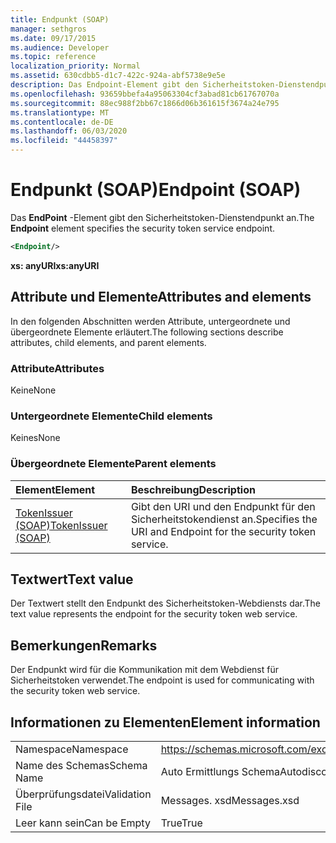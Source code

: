 ```yaml
---
title: Endpunkt (SOAP)
manager: sethgros
ms.date: 09/17/2015
ms.audience: Developer
ms.topic: reference
localization_priority: Normal
ms.assetid: 630cdbb5-d1c7-422c-924a-abf5738e9e5e
description: Das Endpoint-Element gibt den Sicherheitstoken-Dienstendpunkt an.
ms.openlocfilehash: 93659bbefa4a95063304cf3abad81cb61767070a
ms.sourcegitcommit: 88ec988f2bb67c1866d06b361615f3674a24e795
ms.translationtype: MT
ms.contentlocale: de-DE
ms.lasthandoff: 06/03/2020
ms.locfileid: "44458397"
---
```

# <a name="endpoint-soap"></a><span data-ttu-id="338d0-103">Endpunkt (SOAP)</span><span class="sxs-lookup"><span data-stu-id="338d0-103">Endpoint (SOAP)</span></span>

<span data-ttu-id="338d0-104">Das **EndPoint** -Element gibt den Sicherheitstoken-Dienstendpunkt an.</span><span class="sxs-lookup"><span data-stu-id="338d0-104">The **Endpoint** element specifies the security token service endpoint.</span></span> 
  
```XML
<Endpoint/>
```

 <span data-ttu-id="338d0-105">**xs: anyURI**</span><span class="sxs-lookup"><span data-stu-id="338d0-105">**xs:anyURI**</span></span>
## <a name="attributes-and-elements"></a><span data-ttu-id="338d0-106">Attribute und Elemente</span><span class="sxs-lookup"><span data-stu-id="338d0-106">Attributes and elements</span></span>

<span data-ttu-id="338d0-107">In den folgenden Abschnitten werden Attribute, untergeordnete und übergeordnete Elemente erläutert.</span><span class="sxs-lookup"><span data-stu-id="338d0-107">The following sections describe attributes, child elements, and parent elements.</span></span>
  
### <a name="attributes"></a><span data-ttu-id="338d0-108">Attribute</span><span class="sxs-lookup"><span data-stu-id="338d0-108">Attributes</span></span>

<span data-ttu-id="338d0-109">Keine</span><span class="sxs-lookup"><span data-stu-id="338d0-109">None</span></span>
  
### <a name="child-elements"></a><span data-ttu-id="338d0-110">Untergeordnete Elemente</span><span class="sxs-lookup"><span data-stu-id="338d0-110">Child elements</span></span>

<span data-ttu-id="338d0-111">Keines</span><span class="sxs-lookup"><span data-stu-id="338d0-111">None</span></span>
  
### <a name="parent-elements"></a><span data-ttu-id="338d0-112">Übergeordnete Elemente</span><span class="sxs-lookup"><span data-stu-id="338d0-112">Parent elements</span></span>

|<span data-ttu-id="338d0-113">**Element**</span><span class="sxs-lookup"><span data-stu-id="338d0-113">**Element**</span></span>|<span data-ttu-id="338d0-114">**Beschreibung**</span><span class="sxs-lookup"><span data-stu-id="338d0-114">**Description**</span></span>|
|:-----|:-----|
|[<span data-ttu-id="338d0-115">TokenIssuer (SOAP)</span><span class="sxs-lookup"><span data-stu-id="338d0-115">TokenIssuer (SOAP)</span></span>](tokenissuer-soap.md) <br/> |<span data-ttu-id="338d0-116">Gibt den URI und den Endpunkt für den Sicherheitstokendienst an.</span><span class="sxs-lookup"><span data-stu-id="338d0-116">Specifies the URI and Endpoint for the security token service.</span></span>  <br/> |
   
## <a name="text-value"></a><span data-ttu-id="338d0-117">Textwert</span><span class="sxs-lookup"><span data-stu-id="338d0-117">Text value</span></span>

<span data-ttu-id="338d0-118">Der Textwert stellt den Endpunkt des Sicherheitstoken-Webdiensts dar.</span><span class="sxs-lookup"><span data-stu-id="338d0-118">The text value represents the endpoint for the security token web service.</span></span>
  
## <a name="remarks"></a><span data-ttu-id="338d0-119">Bemerkungen</span><span class="sxs-lookup"><span data-stu-id="338d0-119">Remarks</span></span>

<span data-ttu-id="338d0-120">Der Endpunkt wird für die Kommunikation mit dem Webdienst für Sicherheitstoken verwendet.</span><span class="sxs-lookup"><span data-stu-id="338d0-120">The endpoint is used for communicating with the security token web service.</span></span>
  
## <a name="element-information"></a><span data-ttu-id="338d0-121">Informationen zu Elementen</span><span class="sxs-lookup"><span data-stu-id="338d0-121">Element information</span></span>

|||
|:-----|:-----|
|<span data-ttu-id="338d0-122">Namespace</span><span class="sxs-lookup"><span data-stu-id="338d0-122">Namespace</span></span>  <br/> |https://schemas.microsoft.com/exchange/2010/Autodiscover  <br/> |
|<span data-ttu-id="338d0-123">Name des Schemas</span><span class="sxs-lookup"><span data-stu-id="338d0-123">Schema Name</span></span>  <br/> |<span data-ttu-id="338d0-124">Auto Ermittlungs Schema</span><span class="sxs-lookup"><span data-stu-id="338d0-124">Autodiscover schema</span></span>  <br/> |
|<span data-ttu-id="338d0-125">Überprüfungsdatei</span><span class="sxs-lookup"><span data-stu-id="338d0-125">Validation File</span></span>  <br/> |<span data-ttu-id="338d0-126">Messages. xsd</span><span class="sxs-lookup"><span data-stu-id="338d0-126">Messages.xsd</span></span>  <br/> |
|<span data-ttu-id="338d0-127">Leer kann sein</span><span class="sxs-lookup"><span data-stu-id="338d0-127">Can be Empty</span></span>  <br/> |<span data-ttu-id="338d0-128">True</span><span class="sxs-lookup"><span data-stu-id="338d0-128">True</span></span>  <br/> |
   

